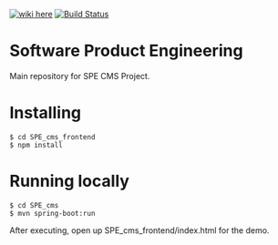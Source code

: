 [![wiki here](https://img.shields.io/badge/wiki-here-brightgreen.svg)](https://github.com/bogdanadrianmarc/spe-cms/wiki) [![Build Status](https://travis-ci.com/bogdanadrianmarc/spe-cms.svg?token=sXmhVTEDXzDo7NyTxBjs&branch=master)](https://travis-ci.com/bogdanadrianmarc/spe-cms)

# Software Product Engineering
Main repository for SPE CMS Project.

# Installing
```shell
$ cd SPE_cms_frontend 
$ npm install
```

# Running locally
```shell
$ cd SPE_cms
$ mvn spring-boot:run
```

After executing, open up SPE_cms_frontend/index.html for the demo.
